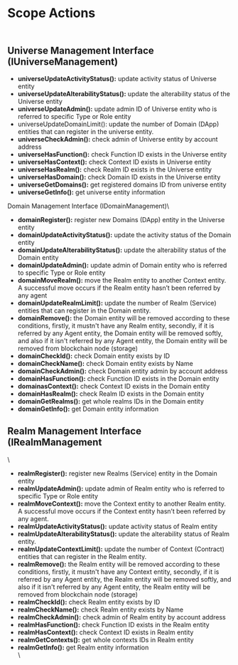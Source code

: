 # Scope Actions

\
**Universe Management Interface (IUniverseManagement)**
-------------------------------------------------------

* **universeUpdateActivityStatus():** update activity status of Universe entity
* **universeUpdateAlterabilityStatus():** update the alterability status of the Universe entity
* **universeUpdateAdmin():** update admin ID of Universe entity who is referred to specific Type or Role entity
* universeUpdateDomainLimit(): update the number of Domain (DApp) entities that can register in the universe entity.
* **universeCheckAdmin():** check admin of Universe entity by account address
* **universeHasFunction():** check Function ID exists in the Universe entity
* **universeHasContext():** check Context ID exists in Universe entity
* **universeHasRealm():** check Realm ID exists in the Universe entity
* **universeHasDomain():** check Domain ID exists in the Universe entity
* **universeGetDomains():** get registered domains ID from universe entity
* **universeGetInfo():** get universe entity information

Domain Management Interface (IDomainManagement)\



* **domainRegister():** register new Domains (DApp) entity in the Universe entity
* **domainUpdateActivityStatus():** update the activity status of the Domain entity
* **domainUpdateAlterabilityStatus():** update the alterability status of the Domain entity
* **domainUpdateAdmin():** update admin of Domain entity who is referred to specific Type or Role entity
* **domainMoveRealm():** move the Realm entity to another Context entity. A successful move occurs if the Realm entity hasn’t been referred by any agent
* **domainUpdateRealmLimit():** update the number of Realm (Service) entities that can register in the Domain entity.
* **domainRemove():** the Domain entity will be removed according to these conditions, firstly, it mustn't have any Realm entity, secondly, if it is referred by any Agent entity, the Domain entity will be removed softly, and also if it isn't referred by any Agent entity, the Domain entity will be removed from blockchain node (storage)
* **domainCheckId():** check Domain entity exists by ID
* **domainCheckName():** check Domain entity exists by Name
* **domainCheckAdmin():** check Domain entity admin by account address
* **domainHasFunction():** check Function ID exists in the Domain entity
* **domainasContext():** check Context ID exists in the Domain entity
* **domainHasRealm():** check Realm ID exists in the Domain entity
* **domainGetRealms():** get whole realms IDs in the Domain entity
* **domainGetInfo():** get Domain entity information

## Realm Management Interface (IRealmManagement

\


* **realmRegister():** register new Realms (Service) entity in the Domain entity
* **realmUpdateAdmin():** update admin of Realm entity who is referred to specific Type or Role entity
* **realmMoveContext():** move the Context entity to another Realm entity. A successful move occurs if the Context entity hasn’t been referred by any agent.
* **realmUpdateActivityStatus():** update activity status of Realm entity
* **realmUpdateAlterabilityStatus():** update the alterability status of Realm entity.
* **realmUpdateContextLimit():** update the number of Context (Contract) entities that can register in the Realm entity.
* **realmRemove():** the Realm entity will be removed according to these conditions, firstly, it mustn't have any Context entity, secondly, if it is referred by any Agent entity, the Realm entity will be removed softly, and also if it isn't referred by any Agent entity, the Realm entity will be removed from blockchain node (storage)
* **realmCheckId():** check Realm entity exists by ID
* **realmCheckName():** check Realm entity exists by Name
* **realmCheckAdmin():** check admin of Realm entity by account address
* **realmHasFunction():** check Function ID exists in the Realm entity
* **realmHasContext():** check Context ID exists in Realm entity
* **realmGetContexts():** get whole contexts IDs in Realm entity
* **realmGetInfo():** get Realm entity information\
  \
